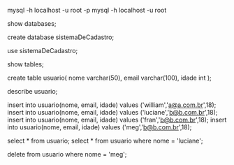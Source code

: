mysql -h localhost -u root -p
mysql -h localhost -u root

show databases;

create database sistemaDeCadastro;

use sistemaDeCadastro;

show tables;

create table usuario(
 nome   varchar(50),
 email  varchar(100),
 idade  int 
);

describe usuario;


insert into usuario(nome, email, idade) values ('william','a@a.com.br',18);
insert into usuario(nome, email, idade) values ('luciane','b@b.com.br',18);
insert into usuario(nome, email, idade) values ('fran','b@b.com.br',18);
insert into usuario(nome, email, idade) values ('meg','b@b.com.br',18);

select * from usuario;
select * from usuario where nome = 'luciane';

delete from usuario where nome = 'meg';
